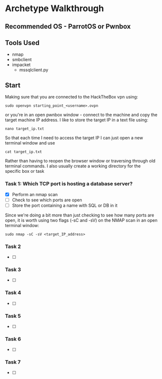 # Archetype Walkthrough

## Recommended OS - ParrotOS or Pwnbox

## Tools Used
- nmap
- smbclient
- impacket
   - mssqlclient.py


## Start
Making sure that you are connected to the HackTheBox vpn using:

   ```sudo openvpn starting_point_<username>.ovpn```

or you're in an open pwnbox window - connect to the machine and copy the target machine IP address. I like to store the target IP in a text file using:

   ```nano target_ip.txt```

So that each time I need to access the target IP I can just open a new terminal window and use
   
   ```cat target_ip.txt```
   
Rather than having to reopen the browser window or traversing through old terminal commands. I also usually create a working directory for the specific box or task

### Task 1: Which TCP port is hosting a database server? 

- [x] Perform an nmap scan
- [ ] Check to see which ports are open
- [ ] Store the port containing a name with SQL or DB in it

Since we're doing a bit more than just checking to see how many ports are open, it is worth using two flags (-sC and -sV) on the NMAP scan in an open terminal window:

   ```sudo nmap -sC -sV <target_IP_address>```

### Task 2

- [ ]

### Task 3

- [ ]

### Task 4

- [ ]

### Task 5

- [ ]

### Task 6

- [ ]

### Task 7

- [ ]
